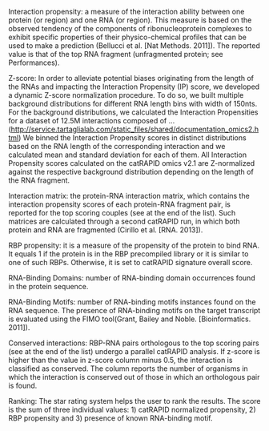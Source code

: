 
Interaction propensity: a measure of the interaction ability between one protein (or region) and one RNA (or region). This measure is based on the observed tendency of the components of ribonucleoprotein complexes to exhibit specific properties of their physico-chemical profiles that can be used to make a prediction (Bellucci et al. [Nat Methods. 2011]). The reported value is that of the top RNA fragment (unfragmented protein; see Performances).

Z-score: In order to alleviate potential biases originating from the length of the RNAs and impacting the Interaction Propensity (IP) score, we developed a dynamic Z-score normalization procedure. To do so, we built multiple background distributions for different RNA length bins with width of 150nts. For the background distributions, we calculated the Interaction Propensities for a dataset of 12.5M interactions composed of ...(<http://service.tartaglialab.com/static_files/shared/documentation_omics2.html>)  We binned the Interaction Propensity scores in distinct distributions based on the RNA length of the corresponding interaction and we calculated mean and standard deviation for each of them. All Interaction Propensity scores calculated on the catRAPID omics v2.1 are Z-normalized against the respective background distribution depending on the length of the RNA fragment.

Interaction matrix: the protein-RNA interaction matrix, which contains the interaction propensity scores of each protein-RNA fragment pair, is reported for the top scoring couples (see at the end of the list). Such matrices are calculated through a second catRAPID run, in which both protein and RNA are fragmented (Cirillo et al. [RNA. 2013]).

RBP propensity: it is a measure of the propensity of the protein to bind RNA. It equals 1 if the protein is in the RBP precompiled library or it is similar to one of such RBPs. Otherwise, it is set to catRAPID signature overall score.

RNA-Binding Domains: number of RNA-binding domain occurrences found in the protein sequence.

RNA-Binding Motifs: number of RNA-binding motifs instances found on the RNA sequence. The presence of RNA-binding motifs on the target transcript is evaluated using the FIMO tool(Grant, Bailey and Noble. [Bioinformatics. 2011]).

Conserved interactions: RBP-RNA pairs orthologous to the top scoring pairs (see at the end of the list) undergo a parallel catRAPID analysis. If z-score is higher than the value in z-score column minus 0.5, the interaction is classified as conserved. The column reports the number of organisms in which the interaction is conserved out of those in which an orthologous pair is found.

Ranking: The star rating system helps the user to rank the results. The score is the sum of three individual values: 1) catRAPID normalized propensity, 2) RBP propensity and 3) presence of known RNA-binding motif.
